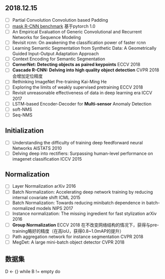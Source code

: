 ## 2018.12.15

- [ ] Partial Convolution Convolution based Padding
- [ ] [mask R-CNN benchmark](https://github.com/facebookresearch/maskrcnn-benchmark) 基于pytorch 1.0
- [ ] An Empirical Evaluation of Generic Convolutional and Recurrent Networks for Sequence Modeling
- [ ] Revisit rcnn: On awakening the classification power of faster rcnn
- [ ] Learning Semantic Segmentation from Synthetic Data: A Geometrically Guided Input-Output Adaptation Approach
- [ ] Context Encoding for Semantic Segmentation
- [ ] **CornerNet: Detecting objects as paired keypoints** ECCV 2018
- [ ] **Cascade R-CNN: Delving into high quality object detection** CVPR 2018 会增加定位精度
- [ ] Rethinking ImageNet Pre-training Kai-Ming He
- [ ] Exploring the limits of weakly supervised pretraining ECCV 2018
- [ ] Revisit unreasonable effectiveness of data in deep learning era ICCV 2017
- [ ] LSTM-based Encoder-Decoder for **Multi-sensor** Anomaly Detection
- [ ] soft-NMS
- [ ] Seq-NMS

## Initialization
- [ ] Understanding the difficulty of training deep feedforward neural Networks AISTATS 2010
- [ ] Delving deep into rectifiers: Surpassing human-level performance on imagenet classification ICCV 2015

## Normalization
- [ ] Layer Normalization arXiv 2016
- [ ] Batch Normalization: Accelerating deep network training by reducing internal covariate shift ICML 2015
- [ ] Batch Normalization: Towards reducing minibatch dependence in batch-normalized models NIPS 2017
- [ ] Instance normalization: The missing ingredient for fast stylization arXiv 2016
- [ ] **Group Normalization** ECCV 2018  在不改变网络结构的情况下，获得与pre-training略好的精度（在高IoU，获得0.8~1.0mAP的提升）
- [ ] Path aggregation network for instance segmentation CVPR 2018
- [ ] MegDet: A large mini-batch object detector CVPR 2018

## 数据集

D <- {}
while B != empty do
